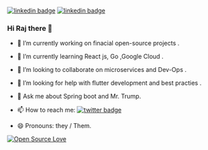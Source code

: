 
[![linkedin badge](https://img.shields.io/badge/Raj_Shah-30302f?style=flat&logo=linkedin)](https://www.linkedin.com/in/rajshah121)   [![linkedin badge](https://img.shields.io/badge/Web_Site-30302f?style=flat&logo=Jabber)](https://rajshah1.github.io/website)    

<!--
**rajshah1/rajshah1** is a ✨ _special_ ✨ repository because its `README.md` (this file) appears on your GitHub profile.

Here are some ideas to get you started:
-->
### Hi Raj there 👋


- 🔭 I’m currently working on finacial open-source projects .

- 🌱 I’m currently learning React js, Go ,Google Cloud .

- 👯 I’m looking to collaborate on microservices and Dev-Ops .

- 🤔 I’m looking for help with flutter development and best practies .

- 💬 Ask me about Spring boot and Mr. Trump.

- 📫 How to reach me: [![twitter badge](https://img.shields.io/badge/RAJ_SHAH77-30302f?style=flat&logo=Instagram)](https://www.instagram.com/rajshah_777/) 

- 😄 Pronouns: they / Them.


[![Open Source Love](https://badges.frapsoft.com/os/v1/open-source.png?v=103)](https://github.com/rajshah1)  
